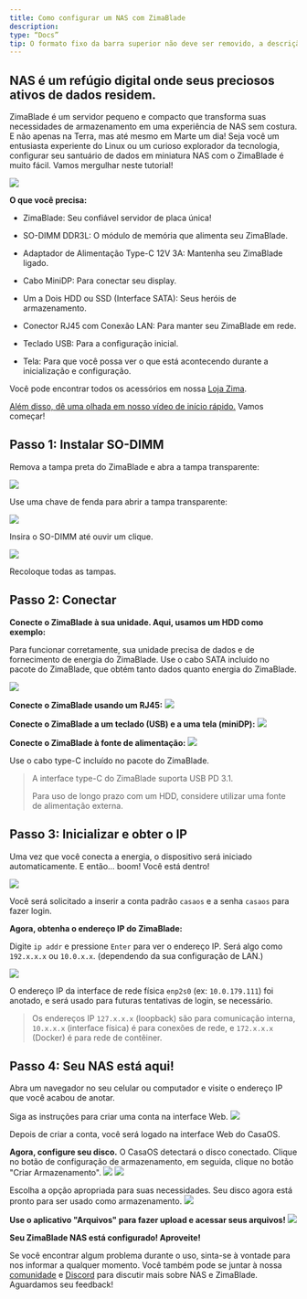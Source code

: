 ```yaml
---
title: Como configurar um NAS com ZimaBlade
description:
type: “Docs”
tip: O formato fixo da barra superior não deve ser removido, a descrição é para a descrição do artigo, se não preenchido, será extraído o primeiro parágrafo do conteúdo
---
```

NAS é um refúgio digital onde seus preciosos ativos de dados residem.
--------------------------------------------------------------

ZimaBlade é um servidor pequeno e compacto que transforma suas necessidades de armazenamento em uma experiência de NAS sem costura. E não apenas na Terra, mas até mesmo em Marte um dia! Seja você um entusiasta experiente do Linux ou um curioso explorador da tecnologia, configurar seu santuário de dados em miniatura NAS com o ZimaBlade é muito fácil. Vamos mergulhar neste tutorial!

![](https://manage.icewhale.io/api/static/docs/1719988281769_copyImage.png)

**O que você precisa:**

*   ZimaBlade: Seu confiável servidor de placa única!
    
*   SO-DIMM DDR3L: O módulo de memória que alimenta seu ZimaBlade.
    
*   Adaptador de Alimentação Type-C 12V 3A: Mantenha seu ZimaBlade ligado.
    
*   Cabo MiniDP: Para conectar seu display.
    
*   Um a Dois HDD ou SSD (Interface SATA): Seus heróis de armazenamento.
    
*   Conector RJ45 com Conexão LAN: Para manter seu ZimaBlade em rede.
    
*   Teclado USB: Para a configuração inicial.
    
*   Tela: Para que você possa ver o que está acontecendo durante a inicialização e configuração.
    

Você pode encontrar todos os acessórios em nossa [Loja Zima](https://shop.zimaspace.com/collections/zima-accessories?utm_source=head&utm_medium=menu).

[Além disso, dê uma olhada em nosso vídeo de início rápido.](https://www.youtube.com/watch?v=--G4T5aGGEM) Vamos começar!

## Passo 1: Instalar SO-DIMM

Remova a tampa preta do ZimaBlade e abra a tampa transparente:

![](https://manage.icewhale.io/api/static/docs/1719988660694_2.png)


Use uma chave de fenda para abrir a tampa transparente:

![](https://manage.icewhale.io/api/static/docs/1719988685607_3.png)


Insira o SO-DIMM até ouvir um clique.

![](https://manage.icewhale.io/api/static/docs/1719988701892_4.png)


Recoloque todas as tampas.

## Passo 2: Conectar

**Conecte o ZimaBlade à sua unidade. Aqui, usamos um HDD como exemplo:**

Para funcionar corretamente, sua unidade precisa de dados e de fornecimento de energia do ZimaBlade. Use o cabo SATA incluído no pacote do ZimaBlade, que obtém tanto dados quanto energia do ZimaBlade.

![](https://manage.icewhale.io/api/static/docs/1719988728728_5.png)


**Conecte o ZimaBlade usando um RJ45:**
![](https://manage.icewhale.io/api/static/docs/1719988748568_6.png)


**Conecte o ZimaBlade a um teclado (USB) e a uma tela (miniDP):**
![](https://manage.icewhale.io/api/static/docs/1719988770426_7.png)


**Conecte o ZimaBlade à fonte de alimentação:**
![](https://manage.icewhale.io/api/static/docs/1719988789048_8.png)


Use o cabo type-C incluído no pacote do ZimaBlade.

> A interface type-C do ZimaBlade suporta USB PD 3.1.
> 
> Para uso de longo prazo com um HDD, considere utilizar uma fonte de alimentação externa.

## Passo 3: Inicializar e obter o IP

Uma vez que você conecta a energia, o dispositivo será iniciado automaticamente. E então... boom! Você está dentro!

![](https://manage.icewhale.io/api/static/docs/1724748313259_image.png)



Você será solicitado a inserir a conta padrão `casaos` e a senha `casaos` para fazer login.


  

**Agora, obtenha o endereço IP do ZimaBlade:**

Digite `ip addr` e pressione `Enter` para ver o endereço IP. Será algo como `192.x.x.x` ou `10.0.x.x`. (dependendo da sua configuração de LAN.)


![](https://manage.icewhale.io/api/static/docs/1724748361255_image.png)


O endereço IP da interface de rede física `enp2s0` (ex: `10.0.179.111`) foi anotado, e será usado para futuras tentativas de login, se necessário.
> Os endereços IP `127.x.x.x` (loopback) são para comunicação interna, `10.x.x.x` (interface física) é para conexões de rede, e `172.x.x.x` (Docker) é para rede de contêiner.

## Passo 4: Seu NAS está aqui!

Abra um navegador no seu celular ou computador e visite o endereço IP que você acabou de anotar.

Siga as instruções para criar uma conta na interface Web.
![](https://manage.icewhale.io/api/static/docs/1719988936857_Arc_MyleHxojSb.png)

Depois de criar a conta, você será logado na interface Web do CasaOS.
<br>

**Agora, configure seu disco.** O CasaOS detectará o disco conectado. Clique no botão de configuração de armazenamento, em seguida, clique no botão "Criar Armazenamento".
![](https://manage.icewhale.io/api/static/docs/1720065540546_image.png)
![](https://manage.icewhale.io/api/static/docs/1719988986725_Arc_Xe3iywhbjm.png)

Escolha a opção apropriada para suas necessidades. Seu disco agora está pronto para ser usado como armazenamento.
![](https://manage.icewhale.io/api/static/docs/1719989035890_Arc_0Jjnl9skw3.png)

**Use o aplicativo "Arquivos" para fazer upload e acessar seus arquivos!**
![](https://manage.icewhale.io/api/static/docs/1719989056324_Arc_gdroRMM9ST.png)

**Seu ZimaBlade NAS está configurado! Aproveite!**

  

Se você encontrar algum problema durante o uso, sinta-se à vontade para nos informar a qualquer momento. Você também pode se juntar à nossa [comunidade](https://community.zimaspace.com/) e [Discord](https://discord.gg/uuNfKzG5) para discutir mais sobre NAS e ZimaBlade. Aguardamos seu feedback!